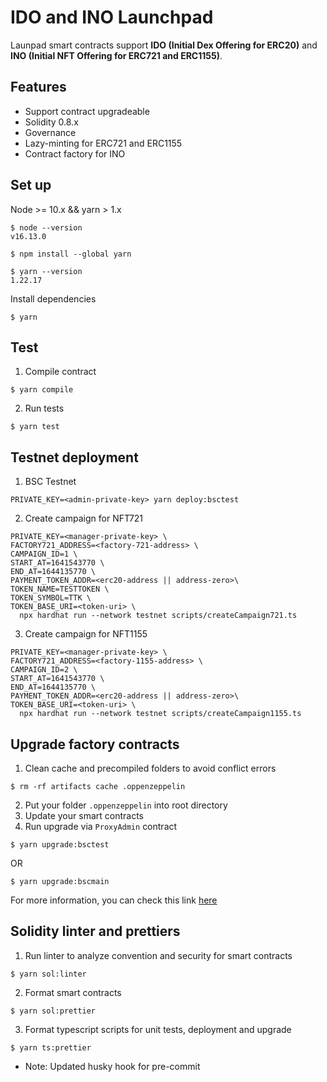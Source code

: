# IDO and INO Launchpad
Launpad smart contracts support **IDO (Initial Dex Offering for ERC20)** and **INO (Initial NFT Offering for ERC721 and ERC1155)**.
## Features
- Support contract upgradeable
- Solidity 0.8.x
- Governance
- Lazy-minting for ERC721 and ERC1155
- Contract factory for INO
## Set up
Node >= 10.x && yarn > 1.x
```
$ node --version
v16.13.0

$ npm install --global yarn

$ yarn --version
1.22.17
```

Install dependencies
```
$ yarn
```
## Test
1. Compile contract
```
$ yarn compile
```
2. Run tests
```
$ yarn test
```
## Testnet deployment
1. BSC Testnet
```
PRIVATE_KEY=<admin-private-key> yarn deploy:bsctest
```

2. Create campaign for NFT721
```
PRIVATE_KEY=<manager-private-key> \
FACTORY721_ADDRESS=<factory-721-address> \
CAMPAIGN_ID=1 \
START_AT=1641543770 \
END_AT=1644135770 \
PAYMENT_TOKEN_ADDR=<erc20-address || address-zero>\
TOKEN_NAME=TESTTOKEN \
TOKEN_SYMBOL=TTK \
TOKEN_BASE_URI=<token-uri> \
  npx hardhat run --network testnet scripts/createCampaign721.ts
```

3. Create campaign for NFT1155
```
PRIVATE_KEY=<manager-private-key> \
FACTORY721_ADDRESS=<factory-1155-address> \
CAMPAIGN_ID=2 \
START_AT=1641543770 \
END_AT=1644135770 \
PAYMENT_TOKEN_ADDR=<erc20-address || address-zero>\
TOKEN_BASE_URI=<token-uri> \
  npx hardhat run --network testnet scripts/createCampaign1155.ts
```
## Upgrade factory contracts
1. Clean cache and precompiled folders to avoid conflict errors
```
$ rm -rf artifacts cache .oppenzeppelin
```
2. Put your folder `.oppenzeppelin` into root directory
3. Update your smart contracts
4. Run upgrade via `ProxyAdmin` contract

```
$ yarn upgrade:bsctest
```
OR

```
$ yarn upgrade:bscmain
```

For more information, you can check this link [here](https://docs.openzeppelin.com/upgrades-plugins/1.x/proxies)
## Solidity linter and prettiers
1. Run linter to analyze convention and security for smart contracts
```
$ yarn sol:linter
```
2. Format smart contracts
```
$ yarn sol:prettier
```
3. Format typescript scripts for unit tests, deployment and upgrade
```
$ yarn ts:prettier
```

* Note: Updated husky hook for pre-commit